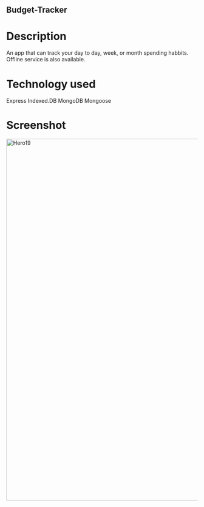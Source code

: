 ## Budget-Tracker

# Description

An app that can track your day to day, week, or month spending habbits. Offline service is also available.

# Technology used

Express
Indexed.DB
MongoDB
Mongoose

# Screenshot

<img width="952" alt="Hero19" src="https://user-images.githubusercontent.com/26842079/167546000-67173335-e22f-420f-8550-cf31b9ae3408.PNG">
